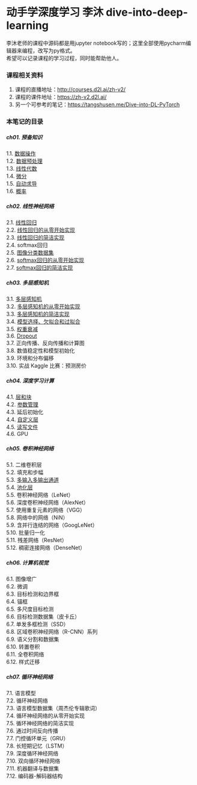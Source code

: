 # 动手学深度学习 李沐 dive-into-deep-learning

李沐老师的课程中源码都是用jupyter notebook写的；这里全部使用pycharm编辑器来编程，改写为py格式。  
希望可以记录课程的学习过程，同时能帮助他人。

### 课程相关资料
1. 课程的直播地址：http://courses.d2l.ai/zh-v2/
2. 课程的课件地址：https://zh-v2.d2l.ai/
3. 另一个可参考的笔记：https://tangshusen.me/Dive-into-DL-PyTorch

### 本笔记的目录
##### ch01. 预备知识  
1.1. [数据操作](./ch01/01-ndarray.py)  
1.2. [数据预处理](./ch01/02-pandas.py)  
1.3. [线性代数](./ch01/03-linear-algebra.py)  
1.4. [微分](./ch01/04-calculus.py)  
1.5. [自动求导](./ch01/05-autograd.py)  
1.6. [概率](./ch01/06-probability.py)
##### ch02. 线性神经网络  
2.1. [线性回归](./ch02/01-linear-regression.py)  
2.2. [线性回归的从零开始实现](./ch02/02-linear-regression-scratch.py)  
2.3. [线性回归的简洁实现](./ch02/03-linear-regression-concise.py)  
2.4. softmax回归  
2.5. [图像分类数据集](./d2lutil/common.py)  
2.6. [softmax回归的从零开始实现](./ch02/06-softmax-linear-regression-scratch.py)  
2.7. [softmax回归的简洁实现](./ch02/07-softmax-linear-regression-concise.py)  
##### ch03. 多层感知机  
3.1. [多层感知机](./ch03/01-mlp.py)  
3.2. [多层感知机的从零开始实现](./ch03/02-mlp-from-zero.py)  
3.3. [多层感知机的简洁实现](./ch03/03-mlp-simple.py)  
3.4. [模型选择、欠拟合和过拟合](./ch03/04-underfit-overfit.py)  
3.5. [权重衰减](./ch03/05-weight-decay-simple.py)  
3.6. [Dropout](./ch03/06-dropout-simple.py)  
3.7. 正向传播、反向传播和计算图  
3.8. 数值稳定性和模型初始化  
3.9. 环境和分布偏移  
3.10. 实战 Kaggle 比赛：预测房价   
##### ch04. 深度学习计算  
4.1. [层和块](./ch04/01-model-construction.py)  
4.2. [参数管理](./ch04/02-parameters.py)  
4.3. 延后初始化  
4.4. [自定义层](./ch04/03-custom-layer.py)  
4.5. [读写文件](./ch04/04-read-write.py)  
4.6. GPU  
##### ch05. 卷积神经网络  
5.1. 二维卷积层  
5.2. 填充和步幅  
5.3. [多输入多输出通道](./ch05/03-channels.py)  
5.4. [池化层](./ch05/04-pooling.py)  
5.5. 卷积神经网络（LeNet）  
5.6. 深度卷积神经网络（AlexNet）  
5.7. 使用重复元素的网络（VGG）  
5.8. 网络中的网络（NiN）  
5.9. 含并行连结的网络（GoogLeNet）  
5.10. 批量归一化  
5.11. 残差网络（ResNet）  
5.12. 稠密连接网络（DenseNet）  
##### ch06.  计算机视觉
6.1. 图像增广  
6.2. 微调  
6.3. 目标检测和边界框  
6.4. 锚框   
6.5. 多尺度目标检测  
6.6. 目标检测数据集（皮卡丘）   
6.7. 单发多框检测（SSD）  
6.8. 区域卷积神经网络（R-CNN）系列  
6.9. 语义分割和数据集  
6.10. 转置卷积  
6.11. 全卷积网络  
6.12. 样式迁移   
##### ch07.  循环神经网络
7.1. 语言模型  
7.2. 循环神经网络  
7.3. 语言模型数据集（周杰伦专辑歌词）  
7.4. 循环神经网络的从零开始实现  
7.5. 循环神经网络的简洁实现  
7.6. 通过时间反向传播  
7.7. 门控循环单元（GRU）  
7.8. 长短期记忆（LSTM）  
7.9. 深度循环神经网络  
7.10. 双向循环神经网络  
7.11. 机器翻译与数据集  
7.12. 编码器-解码器结构



